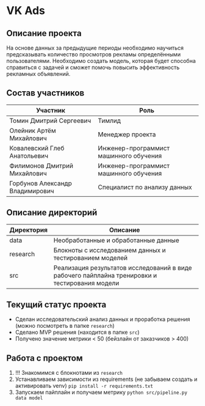 # VK Ads

## Описание проекта

На основе данных за предыдущие периоды необходимо научиться предсказывать количество просмотров рекламы определёнными пользователями. Необходимо создать модель, которая будет способна справиться с задачей и сможет помочь повысить эффективность рекламных объявлений.

## Состав участников

Участник | Роль
-|-
Томин Дмитрий Сергеевич | Тимлид
Олейник Артём Михайлович | Менеджер проекта
Ковалевский Глеб Анатольевич | Инженер-программист машинного обучения
Филимонов Дмитрий Михайлович | Инженер-программист машинного обучения
Горбунов Александр Владимирович | Специалист по анализу данных

## Описание директорий

Директория | Описание
-|-
data | Необработанные и обработанные данные
research | Блокноты с исследованием данных и тестированием моделей
src | Реализация результатов исследований в виде рабочего пайплайна тренировки и тестирования модели

## Текущий статус проекта

- Сделан исследовательский анализ данных и проработка решения (можно посмотреть в папке `research`)
- Сделано MVP решения (находится в папке `src`)
- Получено значение метрики < 50 (бейзлайн от заказчиков > 400)

## Работа с проектом

1. !!! Знакомимся с блокнотами из `research` 
2. Устанавливаем зависимости из requirements (не забываем создать и активировать venv) `pip install -r requirements.txt`
3. Запускаем пайплайн и получаем метрику `python src/pipeline.py data model`
